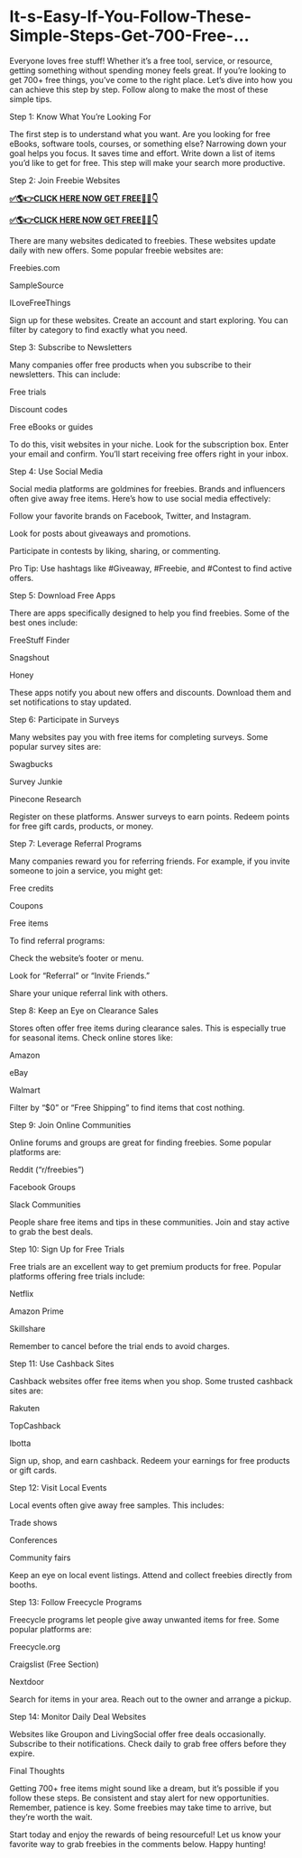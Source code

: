 # It-s-Easy-If-You-Follow-These-Simple-Steps-Get-700-Free-...
Everyone loves free stuff! Whether it’s a free tool, service, or resource, getting something without spending money feels great. If you’re looking to get 700+ free things, you’ve come to the right place. Let’s dive into how you can achieve this step by step. Follow along to make the most of these simple tips.

Step 1: Know What You’re Looking For

The first step is to understand what you want. Are you looking for free eBooks, software tools, courses, or something else? Narrowing down your goal helps you focus. It saves time and effort. Write down a list of items you’d like to get for free. This step will make your search more productive.

Step 2: Join Freebie Websites



**[✅🌎👉CLICK HERE NOW GET FREE📌✅👇](https://tinyurl.com/amazongiftcard5333)**

**[✅🌎👉CLICK HERE NOW GET FREE📌✅👇](https://tinyurl.com/amazongiftcard5333)**

There are many websites dedicated to freebies. These websites update daily with new offers. Some popular freebie websites are:

Freebies.com

SampleSource

ILoveFreeThings

Sign up for these websites. Create an account and start exploring. You can filter by category to find exactly what you need.

Step 3: Subscribe to Newsletters

Many companies offer free products when you subscribe to their newsletters. This can include:

Free trials

Discount codes

Free eBooks or guides

To do this, visit websites in your niche. Look for the subscription box. Enter your email and confirm. You’ll start receiving free offers right in your inbox.

Step 4: Use Social Media

Social media platforms are goldmines for freebies. Brands and influencers often give away free items. Here’s how to use social media effectively:

Follow your favorite brands on Facebook, Twitter, and Instagram.

Look for posts about giveaways and promotions.

Participate in contests by liking, sharing, or commenting.

Pro Tip: Use hashtags like #Giveaway, #Freebie, and #Contest to find active offers.

Step 5: Download Free Apps

There are apps specifically designed to help you find freebies. Some of the best ones include:

FreeStuff Finder

Snagshout

Honey

These apps notify you about new offers and discounts. Download them and set notifications to stay updated.

Step 6: Participate in Surveys

Many websites pay you with free items for completing surveys. Some popular survey sites are:

Swagbucks

Survey Junkie

Pinecone Research

Register on these platforms. Answer surveys to earn points. Redeem points for free gift cards, products, or money.

Step 7: Leverage Referral Programs

Many companies reward you for referring friends. For example, if you invite someone to join a service, you might get:

Free credits

Coupons

Free items

To find referral programs:

Check the website’s footer or menu.

Look for “Referral” or “Invite Friends.”

Share your unique referral link with others.

Step 8: Keep an Eye on Clearance Sales

Stores often offer free items during clearance sales. This is especially true for seasonal items. Check online stores like:

Amazon

eBay

Walmart

Filter by “$0” or “Free Shipping” to find items that cost nothing.

Step 9: Join Online Communities

Online forums and groups are great for finding freebies. Some popular platforms are:

Reddit (“r/freebies”)

Facebook Groups

Slack Communities

People share free items and tips in these communities. Join and stay active to grab the best deals.

Step 10: Sign Up for Free Trials

Free trials are an excellent way to get premium products for free. Popular platforms offering free trials include:

Netflix

Amazon Prime

Skillshare

Remember to cancel before the trial ends to avoid charges.

Step 11: Use Cashback Sites

Cashback websites offer free items when you shop. Some trusted cashback sites are:

Rakuten

TopCashback

Ibotta

Sign up, shop, and earn cashback. Redeem your earnings for free products or gift cards.

Step 12: Visit Local Events

Local events often give away free samples. This includes:

Trade shows

Conferences

Community fairs

Keep an eye on local event listings. Attend and collect freebies directly from booths.

Step 13: Follow Freecycle Programs

Freecycle programs let people give away unwanted items for free. Some popular platforms are:

Freecycle.org

Craigslist (Free Section)

Nextdoor

Search for items in your area. Reach out to the owner and arrange a pickup.

Step 14: Monitor Daily Deal Websites

Websites like Groupon and LivingSocial offer free deals occasionally. Subscribe to their notifications. Check daily to grab free offers before they expire.

Final Thoughts

Getting 700+ free items might sound like a dream, but it’s possible if you follow these steps. Be consistent and stay alert for new opportunities. Remember, patience is key. Some freebies may take time to arrive, but they’re worth the wait.

Start today and enjoy the rewards of being resourceful! Let us know your favorite way to grab freebies in the comments below. Happy hunting!
